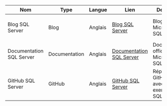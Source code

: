 | Nom                    | Type           | Langue  | Lien                                                               | Description                                           | Tags                 | Note/5 |
| ---------------------- | -------------- | ------- | ------------------------------------------------------------------ | ----------------------------------------------------- | -------------------- | ------ |
| Blog SQL Server        | Blog           | Anglais | [Blog SQL Server](https://techcommunity.microsoft.com/t5/sql-server/bg-p/SQLServer) | Blog officiel de Microsoft sur SQL Server.            | SQL Server, Base de données | 5      |
| Documentation SQL Server | Documentation | Anglais | [Documentation SQL Server](https://docs.microsoft.com/en-us/sql/sql-server/) | Documentation officielle de Microsoft pour SQL Server. | SQL Server, Base de données | 5      |
| GitHub SQL Server      | GitHub         | Anglais | [GitHub SQL Server](https://github.com/microsoft/sql-server-samples) | Répertoire GitHub officiel avec des exemples pour SQL Server | SQL Server, Base de données | 5      |

